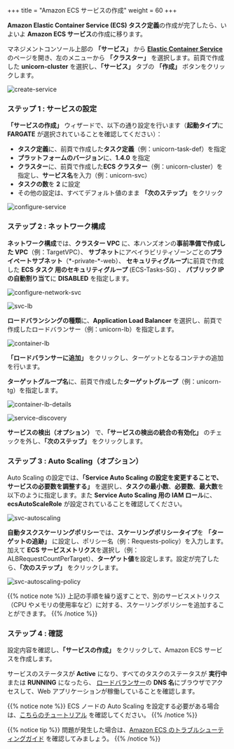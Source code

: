 +++
title = "Amazon ECS サービスの作成"
weight = 60
+++

**Amazon Elastic Container Service (ECS) タスク定義**の作成が完了したら、いよいよ **Amazon ECS サービス**の作成に移ります。

マネジメントコンソール上部の **「サービス」** から **<a href="https://console.aws.amazon.com/ecs/home?region=us-west-2" target="_blank" rel="noopener noreferrer">Elastic Container Service</a>** のページを開き、左のメニューから **「クラスター」** を選択します。前頁で作成した **unicorn-cluster** を選択し、**「サービス」** タブの **「作成」** ボタンをクリックします。

![create-service](/ecs/create-service.ja.png)

### ステップ 1 : サービスの設定 

**「サービスの作成」** ウィザードで、以下の通り設定を行います（**起動タイプ**に **FARGATE** が選択されていることを確認してください）：

- **タスク定義**に、前頁で作成した**タスク定義**（例：unicorn-task-def）を指定
- **プラットフォームのバージョン**に、**1.4.0** を指定                                          
- **クラスター**に、前頁で作成した**ECS クラスター**（例：unicorn-cluster）を指定し、**サービス名**を入力（例：unicorn-svc）
- **タスクの数**を **2** に設定
- その他の設定は、すべてデフォルト値のまま **「次のステップ」** をクリック

![configure-service](/ecs/configure-service.ja.png)

### ステップ 2 : ネットワーク構成 

**ネットワーク構成**では、**クラスター VPC** に、本ハンズオンの**事前準備で作成した VPC**（例：TargetVPC）、
**サブネット**にアベイラビリティゾーンごとの**プライベートサブネット**（\*-private-\*-web）、
**セキュリティグループ**に前頁で作成した **ECS タスク 用のセキュリティグループ** (ECS-Tasks-SG) 、
**パブリック IP の自動割り当て**に **DISABLED** を指定します。

![configure-network-svc](/ecs/configure-network-svc.ja.png)

![svc-lb](/ecs/svc-lb.ja.png)

**ロードバランシングの種類**に、**Application Load Balancer** を選択し、前頁で作成したロードバランサー（例：unicorn-lb）を指定します。

![container-lb](/ecs/container-lb.ja.png)

**「ロードバランサーに追加」** をクリックし、ターゲットとなるコンテナの追加を行います。

**ターゲットグループ名**に、前頁で作成した**ターゲットグループ**（例：unicorn-tg）を指定します。

![container-lb-details](/ecs/container-lb-details.ja.png)

![service-discovery](/ecs/service-discovery.ja.png)

**サービスの検出（オプション）** で、**「サービスの検出の統合の有効化」** のチェックを外し、**「次のステップ」** をクリックします。

### ステップ 3 : Auto Scaling（オプション） 

Auto Scaling の設定では、**「Service Auto Scaling の設定を変更することで、サービスの必要数を調整する」** を選択し、**タスクの最小数**、**必要数**、**最大数**を以下のように指定します。また **Service Auto Scaling 用の IAM ロール**に、**ecsAutoScaleRole** が設定されていることを確認してください。

![svc-autoscaling](/ecs/svc-autoscaling.ja.png)

**自動タスクスケーリングポリシー**では、**スケーリングポリシータイプ**を **「ターゲットの追跡」** に設定し、ポリシー名（例：Requests-policy）を入力します。加えて **ECS サービスメトリクス**を選択し（例：ALBRequestCountPerTarget）、**ターゲット値**を設定します。設定が完了したら、**「次のステップ」** をクリックします。

![svc-autoscaling-policy](/ecs/svc-autoscaling-policy.ja.png)

{{% notice note %}}
上記の手順を繰り返すことで、別のサービスメトリクス（CPU やメモリの使用率など）に対する、スケーリングポリシーを追加することができます。
{{% /notice %}}  

### ステップ 4 : 確認 

設定内容を確認し、**「サービスの作成」** をクリックして、Amazon ECS サービスを作成します。

サービスのステータスが **Active** になり、すべてのタスクのステータスが **実行中** または **RUNNING** になったら、
<a href="https://console.aws.amazon.com/ec2/v2/home?region=us-west-2#LoadBalancers:" target="_blank" rel="noopener noreferrer">ロードバランサー</a>の **DNS 名**にブラウザでアクセスして、Web アプリケーションが稼働していることを確認します。

{{% notice note %}}
ECS ノードの Auto Scaling を設定する必要がある場合は、[こちらのチュートリアル](https://docs.aws.amazon.com/AmazonECS/latest/developerguide/cloudwatch_alarm_autoscaling.html) を確認してください。
{{% /notice %}}  


{{% notice tip %}}
問題が発生した場合は、[Amazon ECS のトラブルシューティングガイド](https://docs.aws.amazon.com/AmazonECS/latest/developerguide/troubleshooting.html) を確認してみましょう。
{{% /notice %}}
